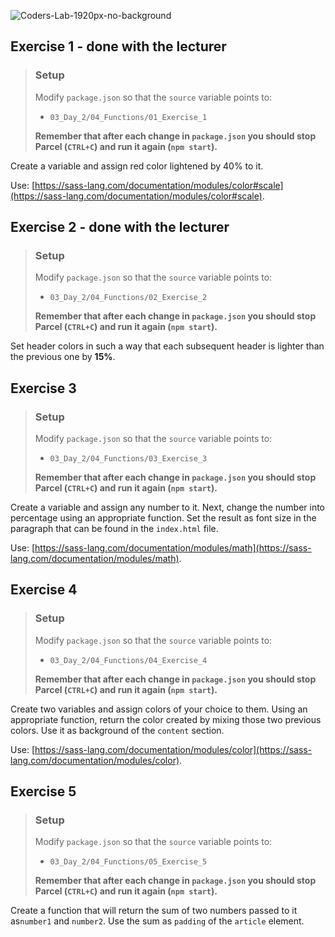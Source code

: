 ![Coders-Lab-1920px-no-background](https://user-images.githubusercontent.com/30623667/104709394-2cabee80-571f-11eb-9518-ea6a794e558e.png)


## Exercise 1 - done with the lecturer

> ### Setup
> Modify `package.json` so that the `source` variable points to:
> -  `03_Day_2/04_Functions/01_Exercise_1`
>
> **Remember that after each change in `package.json` you should stop Parcel (`CTRL+C`) and run it again (`npm start`).**

Create a variable and assign red color lightened by 40% to it.

Use: [https://sass-lang.com/documentation/modules/color#scale](https://sass-lang.com/documentation/modules/color#scale).


## Exercise 2 - done with the lecturer

> ### Setup
> Modify `package.json` so that the `source` variable points to:
> -  `03_Day_2/04_Functions/02_Exercise_2`
>
> **Remember that after each change in `package.json` you should stop Parcel (`CTRL+C`) and run it again (`npm start`).**

Set header colors in such a way that each subsequent header is lighter than the previous one by **15%**.


## Exercise 3

> ### Setup
> Modify `package.json` so that the `source` variable points to:
> -  `03_Day_2/04_Functions/03_Exercise_3`
>
> **Remember that after each change in `package.json` you should stop Parcel (`CTRL+C`) and run it again (`npm start`).**

Create a variable and assign any number to it. Next, change the number into percentage using an appropriate function.
Set the result as font size in the paragraph that can be found in the `index.html` file.

Use: [https://sass-lang.com/documentation/modules/math](https://sass-lang.com/documentation/modules/math).


## Exercise 4

> ### Setup
> Modify `package.json` so that the `source` variable points to:
> -  `03_Day_2/04_Functions/04_Exercise_4`
>
> **Remember that after each change in `package.json` you should stop Parcel (`CTRL+C`) and run it again (`npm start`).**

Create two variables and assign colors of your choice to them. Using an appropriate function, return the color created by mixing those two previous colors. Use it as background of the `content` section.

Use: [https://sass-lang.com/documentation/modules/color](https://sass-lang.com/documentation/modules/color).


## Exercise 5

> ### Setup
> Modify `package.json` so that the `source` variable points to:
> -  `03_Day_2/04_Functions/05_Exercise_5`
>
> **Remember that after each change in `package.json` you should stop Parcel (`CTRL+C`) and run it again (`npm start`).**

Create a function that will return the sum of two numbers passed to it as```number1``` and ```number2```. Use the sum as `padding` of the `article` element.
